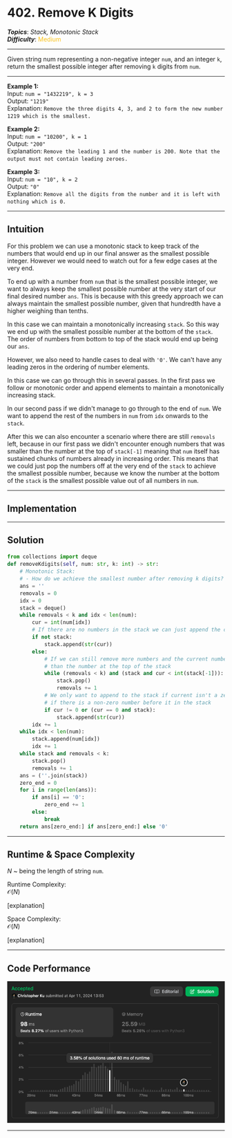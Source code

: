 # 402. Remove K Digits
***Topics***: *Stack, Monotonic Stack*  
***Difficulty***: <span style="color: #fac31d;">Medium</span>
<!-- green: #46c6c2, yellow: #fac31d, red: #f8615c-->
---
Given string num representing a non-negative integer `num`, and an integer `k`, return the smallest possible integer after removing `k` digits from `num`.

---
**Example 1:**  
Input: `num = "1432219", k = 3`  
Output: `"1219"`  
Explanation: `Remove the three digits 4, 3, and 2 to form the new number 1219 which is the smallest.`  

**Example 2:**  
Input: `num = "10200", k = 1`  
Output: `"200"`  
Explanation: `Remove the leading 1 and the number is 200. Note that the output must not contain leading zeroes.`  

**Example 3:**  
Input: `num = "10", k = 2`  
Output: `"0"`  
Explanation: `Remove all the digits from the number and it is left with nothing which is 0.`  

---
## Intuition
For this problem we can use a monotonic stack to keep track of the numbers that would end up in our final answer as the smallest possible integer. However we would need to watch out for a few edge cases at the very end.

To end up with a number from `num` that is the smallest possible integer, we want to always keep the smallest possible number at the very start of our final desired number `ans`. This is because with this greedy approach we can always maintain the smallest possible number, given that hundredth have a higher weighing than tenths.

In this case we can maintain a monotonically increasing `stack`. So this way we end up with the smallest possible number at the bottom of the `stack`. The order of numbers from bottom to top of the stack would end up being our `ans`.

However, we also need to handle cases to deal with `'0'`. We can't have any leading zeros in the ordering of number elements.

In this case we can go through this in several passes. In the first pass we follow or monotonic order and append elements to maintain a monotonically increasing stack.

In our second pass if we didn't manage to go through to the end of `num`. We want to append the rest of the numbers in `num` from `idx` onwards to the `stack`.

After this we can also encounter a scenario where there are still `removals` left, because in our first pass we didn't encounter enough numbers that was smaller than the number at the top of `stack[-1]` meaning that `num` itself has sustained chunks of numbers already in increasing order. This means that we could just pop the numbers off at the very end of the `stack` to achieve the smallest possible number, because we know the number at the bottom of the `stack` is the smallest possible value out of all numbers in `num`.

---
## Implementation


---
## Solution
```python
from collections import deque
def removeKdigits(self, num: str, k: int) -> str:
    # Monotonic Stack:
    # - How do we achieve the smallest number after removing k digits? 
    ans = ''
    removals = 0
    idx = 0
    stack = deque()
    while removals < k and idx < len(num):
        cur = int(num[idx])
        # If there are no numbers in the stack we can just append the current number
        if not stack:
            stack.append(str(cur))
        else:
            # If we can still remove more numbers and the current number is smaller ~
            # than the number at the top of the stack
            while (removals < k) and (stack and cur < int(stack[-1])):
                stack.pop()
                removals += 1
            # We only want to append to the stack if current isn't a zero or ~
            # if there is a non-zero number before it in the stack
            if cur != 0 or (cur == 0 and stack):
                stack.append(str(cur))
        idx += 1
    while idx < len(num):
        stack.append(num[idx])
        idx += 1
    while stack and removals < k:
        stack.pop()
        removals += 1
    ans = (''.join(stack))
    zero_end = 0
    for i in range(len(ans)):
        if ans[i] == '0':
            zero_end += 1
        else:
            break
    return ans[zero_end:] if ans[zero_end:] else '0'
```
---
## Runtime & Space Complexity
$N$ ~ being the length of string `num`.  

Runtime Complexity:  
$\mathcal{O}(N)$

[explanation]

Space Complexity:  
$\mathcal{O}(N)$

[explanation]

---
## Code Performance
![402 code performance](../y_resources/code-performances/lc-402.png)

---